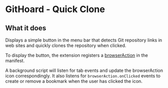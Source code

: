 # GitHoard - Quick Clone

## What it does

Displays a simple button in the menu bar that detects Git repository links in web sites and quickly clones the repository when clicked.

To display the button, the extension registers a [browserAction](https://developer.mozilla.org/en-US/Add-ons/WebExtensions/API/browserAction) in the manifest.

A background script will listen for tab events and update the browserAction icon correspondingly. It also listens for `browserAction.onClicked` events to create or remove a bookmark when the user has clicked the icon.
